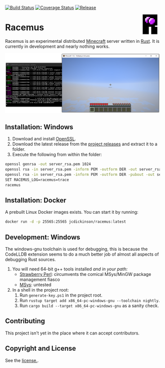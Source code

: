 [![Build Status](https://img.shields.io/github/workflow/status/jcdickinson/racemus/Continuous%20Integration)](https://github.com/jcdickinson/racemus/actions?query=workflow%3A%22Continuous+Integration%22)
[![Coverage Status](https://coveralls.io/repos/github/jcdickinson/racemus/badge.svg?branch=master)](https://coveralls.io/github/jcdickinson/racemus?branch=master)
[![Release](https://img.shields.io/github/v/release/jcdickinson/racemus?include_prereleases&sort=semver)](https://github.com/jcdickinson/racemus/releases/)

<img align="right" alt="Racemus Logo" width="64" src=".etc/logo.svg">

# Racemus

Racemus is an experimental distributed [Minecraft](https://minecraft.net) server written in [Rust](https://www.rust-lang.org/). It is currently in development and nearly nothing works.

![Screenshot](.etc/screenshot.png)

## Installation: Windows

1. Download and install [OpenSSL](https://slproweb.com/products/Win32OpenSSL.html).
2. Download the latest release from the [project releases](https://github.com/jcdickinson/racemus/releases) and extract it to a folder.
3. Execute the following from within the folder:
```sh
openssl genrsa -out server_rsa.pem 1024
openssl rsa -in server_rsa.pem -inform PEM -outform DER -out server_rsa
openssl rsa -in server_rsa.pem -inform PEM -outform DER -pubout -out server_rsa.pub
SET RACEMUS_LOG=racemus=trace
racemus
```

## Installation: Docker

A prebuilt Linux Docker images exists. You can start it by running:

```sh
docker run -d -p 25565:25565 jcdickinson/racemus:latest
```

## Development: Windows

The windows-gnu toolchain is used for debugging, this is because the CodeLLDB extension seems to do a much better job of almost all aspects of debugging Rust sources.

1. You will need 64-bit g++ tools installed *and in your path:*
    * [Strawberry Perl](http://strawberryperl.com/): circumvents the comical MSys/MinGW package management fiasco
    * [MSys](https://www.msys2.org/): untested
2. In a shell in the project root:
    1. Run `generate-key.ps1` in the project root.
    2. Run `rustup target add x86_64-pc-windows-gnu --toolchain nightly`.
    3. Run `cargo build --target x86_64-pc-windows-gnu` as a sanity check.

## Contributing

This project isn't yet in the place where it can accept contributors.

## Copyright and License

See the [license.](./LICENSE).